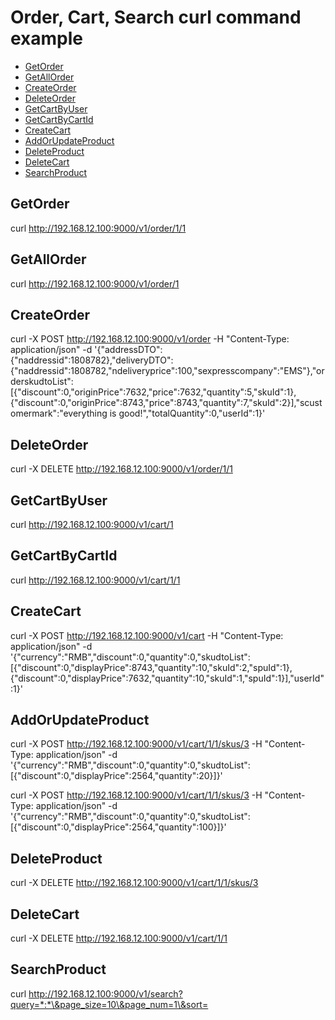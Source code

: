 # Order, Cart, Search curl command example
* [GetOrder](#1)
* [GetAllOrder](#2)
* [CreateOrder](#3)
* [DeleteOrder](#4)
* [GetCartByUser](#5)
* [GetCartByCartId](#6)
* [CreateCart](#7)
* [AddOrUpdateProduct](#8)
* [DeleteProduct](#9)
* [DeleteCart](#10)
* [SearchProduct](#11)

## <a name="1">GetOrder</a>

curl http://192.168.12.100:9000/v1/order/1/1

## <a name="2">GetAllOrder</a>

curl http://192.168.12.100:9000/v1/order/1

## <a name="3">CreateOrder</a>

curl -X POST  http://192.168.12.100:9000/v1/order -H "Content-Type: application/json" -d '{"addressDTO":{"naddressid":1808782},"deliveryDTO":{"naddressid":1808782,"ndeliveryprice":100,"sexpresscompany":"EMS"},"orderskudtoList":[{"discount":0,"originPrice":7632,"price":7632,"quantity":5,"skuId":1},{"discount":0,"originPrice":8743,"price":8743,"quantity":7,"skuId":2}],"scustomermark":"everything is good!","totalQuantity":0,"userId":1}'

## <a name="4">DeleteOrder</a>

curl -X  DELETE http://192.168.12.100:9000/v1/order/1/1

## <a name="5">GetCartByUser</a>

curl http://192.168.12.100:9000/v1/cart/1

## <a name="6">GetCartByCartId</a>

curl http://192.168.12.100:9000/v1/cart/1/1

## <a name="7">CreateCart</a>

curl -X POST http://192.168.12.100:9000/v1/cart -H "Content-Type: application/json" -d '{"currency":"RMB","discount":0,"quantity":0,"skudtoList":[{"discount":0,"displayPrice":8743,"quantity":10,"skuId":2,"spuId":1},{"discount":0,"displayPrice":7632,"quantity":10,"skuId":1,"spuId":1}],"userId":1}'

## <a name="8">AddOrUpdateProduct</a>

curl -X  POST http://192.168.12.100:9000/v1/cart/1/1/skus/3 -H "Content-Type: application/json" -d '{"currency":"RMB","discount":0,"quantity":0,"skudtoList":[{"discount":0,"displayPrice":2564,"quantity":20}]}'

curl -X  POST http://192.168.12.100:9000/v1/cart/1/1/skus/3 -H "Content-Type: application/json" -d '{"currency":"RMB","discount":0,"quantity":0,"skudtoList":[{"discount":0,"displayPrice":2564,"quantity":100}]}'

## <a name="9">DeleteProduct</a>

curl -X  DELETE http://192.168.12.100:9000/v1/cart/1/1/skus/3

## <a name="10">DeleteCart</a>

curl -X  DELETE http://192.168.12.100:9000/v1/cart/1/1

## <a name="11">SearchProduct</a>

curl http://192.168.12.100:9000/v1/search?query=*:*\&page_size=10\&page_num=1\&sort=

